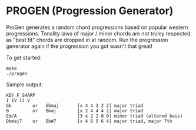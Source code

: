 # PROGEN (Progression Generator)

ProGen generates a random chord progressions based on popular western progressions.
Tonality laws of major / minor chords are not truley respected as "best fit" chords are dropped in at random.
Run the progression generator again if the progression you got wasn't that great!

To get started:

    make
    ./progen

Sample output:

    KEY_F_SHARP
    I IV ii V 
    Gb        or   Gbmaj       [x 4 4 3 2 2] major triad
    B         or   Bmaj        [x 2 4 4 4 2] major triad
    Em/A                       [3 x 2 2 0 0] minor triad (altered bass)
    Dbmaj7    or   Db#7        [x 4 6 5 6 4] major triad, major 7th

